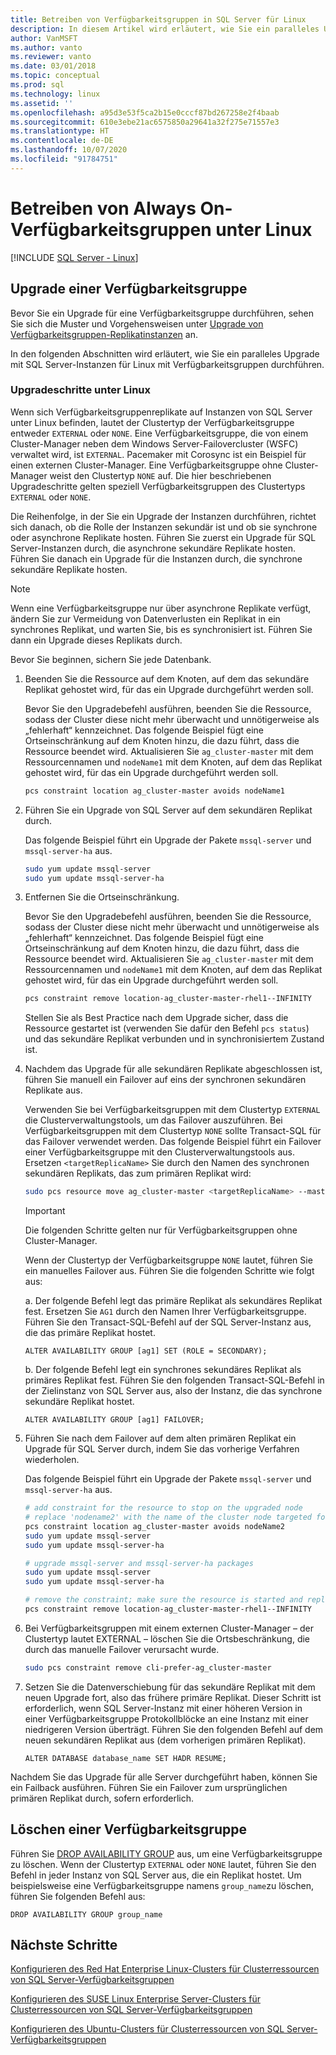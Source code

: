 ```yaml
---
title: Betreiben von Verfügbarkeitsgruppen in SQL Server für Linux
description: In diesem Artikel wird erläutert, wie Sie ein paralleles Upgrade mit SQL Server-Instanzen unter Linux mit Verfügbarkeitsgruppen durchführen. Machen Sie sich vor dem Upgrade mit den bewährten Methoden vertraut.
author: VanMSFT
ms.author: vanto
ms.reviewer: vanto
ms.date: 03/01/2018
ms.topic: conceptual
ms.prod: sql
ms.technology: linux
ms.assetid: ''
ms.openlocfilehash: a95d3e53f5ca2b15e0cccf87bd267258e2f4baab
ms.sourcegitcommit: 610e3ebe21ac6575850a29641a32f275e71557e3
ms.translationtype: HT
ms.contentlocale: de-DE
ms.lasthandoff: 10/07/2020
ms.locfileid: "91784751"
---
```

# <a name="operate-always-on-availability-groups-on-linux"></a>Betreiben von Always On-Verfügbarkeitsgruppen unter Linux

[!INCLUDE [SQL Server - Linux](../includes/applies-to-version/sql-linux.md)]

## <a name="upgrade-availability-group"></a>Upgrade einer Verfügbarkeitsgruppe

Bevor Sie ein Upgrade für eine Verfügbarkeitsgruppe durchführen, sehen Sie sich die Muster und Vorgehensweisen unter [Upgrade von Verfügbarkeitsgruppen-Replikatinstanzen](../database-engine/availability-groups/windows/upgrading-always-on-availability-group-replica-instances.md) an.

In den folgenden Abschnitten wird erläutert, wie Sie ein paralleles Upgrade mit SQL Server-Instanzen für Linux mit Verfügbarkeitsgruppen durchführen. 

### <a name="upgrade-steps-on-linux"></a>Upgradeschritte unter Linux

Wenn sich Verfügbarkeitsgruppenreplikate auf Instanzen von SQL Server unter Linux befinden, lautet der Clustertyp der Verfügbarkeitsgruppe entweder `EXTERNAL` oder `NONE`. Eine Verfügbarkeitsgruppe, die von einem Cluster-Manager neben dem Windows Server-Failovercluster (WSFC) verwaltet wird, ist `EXTERNAL`. Pacemaker mit Corosync ist ein Beispiel für einen externen Cluster-Manager. Eine Verfügbarkeitsgruppe ohne Cluster-Manager weist den Clustertyp `NONE` auf. Die hier beschriebenen Upgradeschritte gelten speziell Verfügbarkeitsgruppen des Clustertyps `EXTERNAL` oder `NONE`.

Die Reihenfolge, in der Sie ein Upgrade der Instanzen durchführen, richtet sich danach, ob die Rolle der Instanzen sekundär ist und ob sie synchrone oder asynchrone Replikate hosten. Führen Sie zuerst ein Upgrade für SQL Server-Instanzen durch, die asynchrone sekundäre Replikate hosten. Führen Sie danach ein Upgrade für die Instanzen durch, die synchrone sekundäre Replikate hosten. 

   >[!NOTE]
   >Wenn eine Verfügbarkeitsgruppe nur über asynchrone Replikate verfügt, ändern Sie zur Vermeidung von Datenverlusten ein Replikat in ein synchrones Replikat, und warten Sie, bis es synchronisiert ist. Führen Sie dann ein Upgrade dieses Replikats durch.
   
Bevor Sie beginnen, sichern Sie jede Datenbank.

1. Beenden Sie die Ressource auf dem Knoten, auf dem das sekundäre Replikat gehostet wird, für das ein Upgrade durchgeführt werden soll.
   
   Bevor Sie den Upgradebefehl ausführen, beenden Sie die Ressource, sodass der Cluster diese nicht mehr überwacht und unnötigerweise als „fehlerhaft“ kennzeichnet. Das folgende Beispiel fügt eine Ortseinschränkung auf dem Knoten hinzu, die dazu führt, dass die Ressource beendet wird. Aktualisieren Sie `ag_cluster-master` mit dem Ressourcennamen und `nodeName1` mit dem Knoten, auf dem das Replikat gehostet wird, für das ein Upgrade durchgeführt werden soll.

   ```bash
   pcs constraint location ag_cluster-master avoids nodeName1
   ```

1. Führen Sie ein Upgrade von SQL Server auf dem sekundären Replikat durch.

   Das folgende Beispiel führt ein Upgrade der Pakete `mssql-server` und `mssql-server-ha` aus.

   ```bash
   sudo yum update mssql-server
   sudo yum update mssql-server-ha
   ```
1. Entfernen Sie die Ortseinschränkung.

   Bevor Sie den Upgradebefehl ausführen, beenden Sie die Ressource, sodass der Cluster diese nicht mehr überwacht und unnötigerweise als „fehlerhaft“ kennzeichnet. Das folgende Beispiel fügt eine Ortseinschränkung auf dem Knoten hinzu, die dazu führt, dass die Ressource beendet wird. Aktualisieren Sie `ag_cluster-master` mit dem Ressourcennamen und `nodeName1` mit dem Knoten, auf dem das Replikat gehostet wird, für das ein Upgrade durchgeführt werden soll.

   ```bash
   pcs constraint remove location-ag_cluster-master-rhel1--INFINITY
   ```
   Stellen Sie als Best Practice nach dem Upgrade sicher, dass die Ressource gestartet ist (verwenden Sie dafür den Befehl `pcs status`) und das sekundäre Replikat verbunden und in synchronisiertem Zustand ist.

1. Nachdem das Upgrade für alle sekundären Replikate abgeschlossen ist, führen Sie manuell ein Failover auf eins der synchronen sekundären Replikate aus.

   Verwenden Sie bei Verfügbarkeitsgruppen mit dem Clustertyp `EXTERNAL` die Clusterverwaltungstools, um das Failover auszuführen. Bei Verfügbarkeitsgruppen mit dem Clustertyp `NONE` sollte Transact-SQL für das Failover verwendet werden. 
   Das folgende Beispiel führt ein Failover einer Verfügbarkeitsgruppe mit den Clusterverwaltungstools aus. Ersetzen `<targetReplicaName>` Sie durch den Namen des synchronen sekundären Replikats, das zum primären Replikat wird:

   ```bash
   sudo pcs resource move ag_cluster-master <targetReplicaName> --master  
   ``` 
   
   >[!IMPORTANT]
   >Die folgenden Schritte gelten nur für Verfügbarkeitsgruppen ohne Cluster-Manager.

   Wenn der Clustertyp der Verfügbarkeitsgruppe `NONE` lautet, führen Sie ein manuelles Failover aus. Führen Sie die folgenden Schritte wie folgt aus:

      a. Der folgende Befehl legt das primäre Replikat als sekundäres Replikat fest. Ersetzen Sie `AG1` durch den Namen Ihrer Verfügbarkeitsgruppe. Führen Sie den Transact-SQL-Befehl auf der SQL Server-Instanz aus, die das primäre Replikat hostet.

      ```transact-sql
      ALTER AVAILABILITY GROUP [ag1] SET (ROLE = SECONDARY);
      ```

      b. Der folgende Befehl legt ein synchrones sekundäres Replikat als primäres Replikat fest. Führen Sie den folgenden Transact-SQL-Befehl in der Zielinstanz von SQL Server aus, also der Instanz, die das synchrone sekundäre Replikat hostet.

      ```transact-sql
      ALTER AVAILABILITY GROUP [ag1] FAILOVER;
      ```

1. Führen Sie nach dem Failover auf dem alten primären Replikat ein Upgrade für SQL Server durch, indem Sie das vorherige Verfahren wiederholen.

   Das folgende Beispiel führt ein Upgrade der Pakete `mssql-server` und `mssql-server-ha` aus.

   ```bash
   # add constraint for the resource to stop on the upgraded node
   # replace 'nodename2' with the name of the cluster node targeted for upgrade
   pcs constraint location ag_cluster-master avoids nodeName2
   sudo yum update mssql-server
   sudo yum update mssql-server-ha
   ```
   
   ```bash
   # upgrade mssql-server and mssql-server-ha packages
   sudo yum update mssql-server
   sudo yum update mssql-server-ha
   ```

   ```bash
   # remove the constraint; make sure the resource is started and replica is connected and synchronized
   pcs constraint remove location-ag_cluster-master-rhel1--INFINITY
   ```

1. Bei Verfügbarkeitsgruppen mit einem externen Cluster-Manager – der Clustertyp lautet EXTERNAL – löschen Sie die Ortsbeschränkung, die durch das manuelle Failover verursacht wurde. 

   ```bash
   sudo pcs constraint remove cli-prefer-ag_cluster-master  
   ```

1. Setzen Sie die Datenverschiebung für das sekundäre Replikat mit dem neuen Upgrade fort, also das frühere primäre Replikat. Dieser Schritt ist erforderlich, wenn SQL Server-Instanz mit einer höheren Version in einer Verfügbarkeitsgruppe Protokollblöcke an eine Instanz mit einer niedrigeren Version überträgt. Führen Sie den folgenden Befehl auf dem neuen sekundären Replikat aus (dem vorherigen primären Replikat).

   ```transact-sql
   ALTER DATABASE database_name SET HADR RESUME;
   ```

Nachdem Sie das Upgrade für alle Server durchgeführt haben, können Sie ein Failback ausführen. Führen Sie ein Failover zum ursprünglichen primären Replikat durch, sofern erforderlich. 

## <a name="drop-an-availability-group"></a>Löschen einer Verfügbarkeitsgruppe

Führen Sie [DROP AVAILABILITY GROUP](../t-sql/statements/drop-availability-group-transact-sql.md) aus, um eine Verfügbarkeitsgruppe zu löschen. Wenn der Clustertyp `EXTERNAL` oder `NONE` lautet, führen Sie den Befehl in jeder Instanz von SQL Server aus, die ein Replikat hostet. Um beispielsweise eine Verfügbarkeitsgruppe namens `group_name`zu löschen, führen Sie folgenden Befehl aus:

   ```transact-sql
   DROP AVAILABILITY GROUP group_name
   ```
 

## <a name="next-steps"></a>Nächste Schritte

[Konfigurieren des Red Hat Enterprise Linux-Clusters für Clusterressourcen von SQL Server-Verfügbarkeitsgruppen](sql-server-linux-availability-group-cluster-rhel.md)

[Konfigurieren des SUSE Linux Enterprise Server-Clusters für Clusterressourcen von SQL Server-Verfügbarkeitsgruppen](sql-server-linux-availability-group-cluster-sles.md)

[Konfigurieren des Ubuntu-Clusters für Clusterressourcen von SQL Server-Verfügbarkeitsgruppen](sql-server-linux-availability-group-cluster-ubuntu.md)

